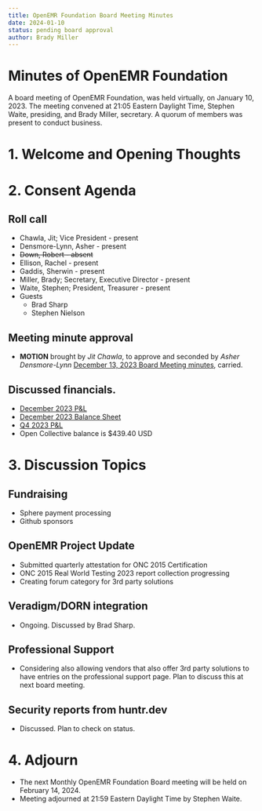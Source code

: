 ```yaml
---
title: OpenEMR Foundation Board Meeting Minutes
date: 2024-01-10
status: pending board approval
author: Brady Miller
---
```


# Minutes of OpenEMR Foundation

A board meeting of OpenEMR Foundation, was held virtually, on January 10, 2023. The meeting convened at 21:05 Eastern Daylight Time, Stephen Waite, presiding, and Brady Miller, secretary. A quorum of members was present to conduct business.

# 1. Welcome and Opening Thoughts

# 2. Consent Agenda
## Roll call
  - Chawla, Jit; Vice President - present
  - Densmore-Lynn, Asher - present
  - ~~Down, Robert - absent~~
  - Ellison, Rachel - present
  - Gaddis, Sherwin - present
  - Miller, Brady; Secretary, Executive Director - present
  - Waite, Stephen; President, Treasurer - present
  - Guests
    - Brad Sharp
    - Stephen Nielson
## Meeting minute approval
  - **MOTION** brought by _Jit Chawla_, to approve and seconded by _Asher Densmore-Lynn_ [December 13, 2023 Board Meeting minutes](https://github.com/openemr/foundation-minutes/blob/master/2023-12-13-Board.md), carried.

## Discussed financials.
  - [December 2023 P&L](https://community.open-emr.org/uploads/short-url/cMpT26i86xFpCmdkM7rKixIk7wZ.pdf)
  - [December 2023 Balance Sheet](https://community.open-emr.org/uploads/short-url/e8vitl7R48Aqom4a2Jz3HzmeCea.pdf)
  - [Q4 2023 P&L](https://community.open-emr.org/uploads/short-url/wbb3BIatOBYtjvSsAE7D7KZA6gl.pdf)
  - Open Collective balance is $439.40 USD

# 3. Discussion Topics

## Fundraising
  - Sphere payment processing
  - Github sponsors

## OpenEMR Project Update
  - Submitted quarterly attestation for ONC 2015 Certification
  - ONC 2015 Real World Testing 2023 report collection progressing
  - Creating forum category for 3rd party solutions

## Veradigm/DORN integration
  - Ongoing. Discussed by Brad Sharp.

## Professional Support
  - Considering also allowing vendors that also offer 3rd party solutions to have entries on the professional support page. Plan to discuss this at next board meeting.

## Security reports from huntr.dev
  - Discussed. Plan to check on status.

# 4. Adjourn
  - The next Monthly OpenEMR Foundation Board meeting will be held on February 14, 2024.
  - Meeting adjourned at 21:59 Eastern Daylight Time by Stephen Waite.
